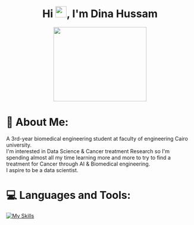 <h1 align="center">Hi <img src="https://raw.githubusercontent.com/MartinHeinz/MartinHeinz/master/wave.gif" width="30px" height="30px" />, I'm Dina Hussam</h1>

<p align="center">
<img  src="https://user-images.githubusercontent.com/81252117/211005104-2cc07f64-dba7-4e8e-8c98-518e3706b942.gif" width="250" height="200" />
</p>

# 💫 About Me: 

A 3rd-year biomedical engineering student at faculty of engineering Cairo university.<br>
I'm interested in Data Science & Cancer treatment Research so I'm spending almost all my time learning more and more to try to find a treatment for Cancer through AI & Biomedical engineering.<br>
I aspire to be a data scientist.

# 💻 Languages and Tools:

[![My Skills](https://skillicons.dev/icons?i=python,java,cpp,tensorflow,qt,html,css,js,flask,mysql,arduino)](https://skillicons.dev)
